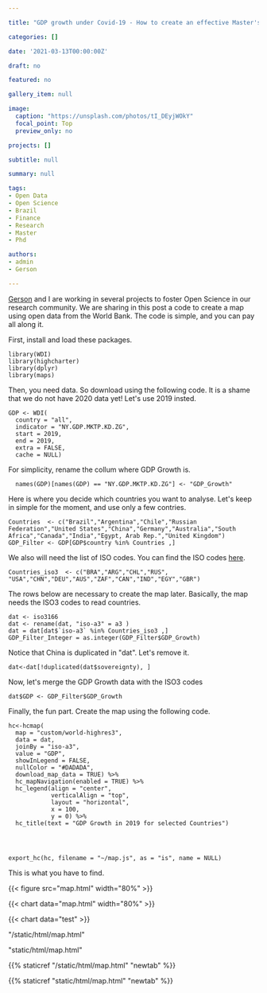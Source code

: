 ```yaml
---

title: "GDP growth under Covid-19 - How to create an effective Master's presentation"

categories: []

date: '2021-03-13T00:00:00Z'

draft: no

featured: no

gallery_item: null

image:
  caption: "https://unsplash.com/photos/tI_DEyjWOkY"
  focal_point: Top
  preview_only: no

projects: []

subtitle: null

summary: null

tags:
- Open Data
- Open Science
- Brazil
- Finance
- Research
- Master
- Phd

authors:
- admin
- Gerson

---
```


[Gerson](https://scholar.google.com/citations?user=bbgB49g0N2cC&hl=pt-BR) and I are working in several projects to foster Open Science in our research community. We are sharing in this post a code to create a map using open data from the World Bank. The code is simple, and you can pay all along it.

First, install and load these packages.

    library(WDI)
    library(highcharter)
    library(dplyr)
    library(maps)

Then, you need data. So download using the following code. It is a shame that we do not have 2020 data yet! Let's use 2019 insted.
	
    GDP <- WDI(
      country = "all",
      indicator = "NY.GDP.MKTP.KD.ZG",
      start = 2019,
      end = 2019,
      extra = FALSE,
      cache = NULL)
      
      
For simplicity, rename the collum where GDP Growth is.

      names(GDP)[names(GDP) == "NY.GDP.MKTP.KD.ZG"] <- "GDP_Growth"
      

Here is where you decide which countries you want to analyse. Let's keep in simple for the moment, and use only a few contries.

    Countries  <- c("Brazil","Argentina","Chile","Russian Federation","United States","China","Germany","Australia","South Africa","Canada","India","Egypt, Arab Rep.","United Kingdom")
    GDP_Filter <- GDP[GDP$country %in% Countries ,]

We also will need the list of ISO codes. You can find the ISO codes [here](https://www.iban.com/country-codes).

    Countries_iso3  <- c("BRA","ARG","CHL","RUS", "USA","CHN","DEU","AUS","ZAF","CAN","IND","EGY","GBR")


The rows below are necessary to create the map later. Basically, the map needs the ISO3 codes to read countries.

    dat <- iso3166
    dat <- rename(dat, "iso-a3" = a3 )
    dat = dat[dat$`iso-a3` %in% Countries_iso3 ,]
    GDP_Filter_Integer = as.integer(GDP_Filter$GDP_Growth)


Notice that China is duplicated in "dat". Let's remove it.

    dat<-dat[!duplicated(dat$sovereignty), ]
    
Now, let's merge the GDP Growth data with the ISO3 codes  

    dat$GDP <- GDP_Filter$GDP_Growth
    
    
Finally, the fun part. Create the map using the following code.    



    hc<-hcmap(
      map = "custom/world-highres3", 
      data = dat, 
      joinBy = "iso-a3",
      value = "GDP",
      showInLegend = FALSE, 
      nullColor = "#DADADA",
      download_map_data = TRUE) %>%
      hc_mapNavigation(enabled = TRUE) %>%
      hc_legend(align = "center",
                verticalAlign = "top",
                layout = "horizontal",
                x = 100,
                y = 0) %>%
      hc_title(text = "GDP Growth in 2019 for selected Countries")



  
    export_hc(hc, filename = "~/map.js", as = "is", name = NULL)

This is what you have to find.

{{< figure src="map.html" width="80%" >}}

{{< chart data="map.html" width="80%" >}}

{{< chart data="test" >}}
    
    
"/static/html/map.html"

"static/html/map.html"


{{% staticref "/static/html/map.html" "newtab" %}}

{{% staticref "static/html/map.html" "newtab" %}}
  

